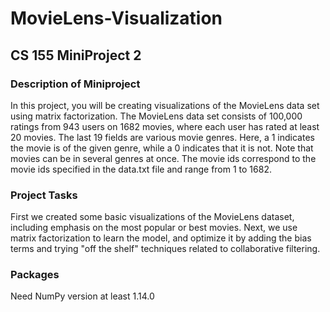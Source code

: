 # MovieLens-Visualization
## CS 155 MiniProject 2
### Description of Miniproject
In this project, you will be creating visualizations of the MovieLens data set
using matrix factorization. The MovieLens data set consists of 100,000 ratings
from 943 users on 1682 movies, where each user has rated at least 20 movies.
The last 19 fields are various movie genres. Here, a 1 indicates the movie is
of the given genre, while a 0 indicates that it is not. Note that movies can be
in several genres at once. The movie ids correspond to the movie ids specified
in the data.txt file and range from 1 to 1682.

### Project Tasks
First we created some basic visualizations of the MovieLens dataset, including
emphasis on the most popular or best movies. Next, we use matrix factorization
to learn the model, and optimize it by adding the bias terms and trying
"off the shelf" techniques related to collaborative filtering.

### Packages
Need NumPy version at least 1.14.0
